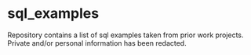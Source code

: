 # sql_examples

Repository contains a list of sql examples taken from prior work projects.  Private and/or personal information has been redacted.
